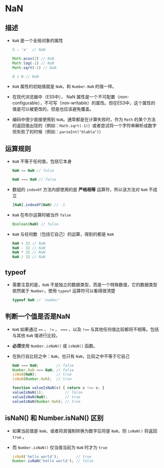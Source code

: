 # NaN

## 描述

*   `NaN` 是一个全局对象的属性

    ```javascript
    5 - 'x'  // NaN

    Math.acos(2) // NaN
    Math.log(-1) // NaN
    Math.sqrt(-1) // NaN

    0 / 0 // NaN
    ```

*   `NaN` 属性的初始值就是 `NaN`，和 `Number.NaN` 的值一样。

*   在现代浏览器中（ES5中）， NaN 属性是一个不可配置（non-configurable），不可写（non-writable）的属性。但在ES3中，这个属性的值是可以被更改的，但是也应该避免覆盖。

*   编码中很少直接使用到 `NaN`。通常都是在计算失败时，作为 `Math` 的某个方法的返回值出现的（例如：`Math.sqrt(-1)`）或者尝试将一个字符串解析成数字但失败了的时候（例如：`parseInt("blabla")`）

## 运算规则

*   `NaN` 不等于任何值，包括它本身

    ```javascript
    NaN == NaN // false

    NaN === NaN // false
    ```

*   数组的 `indexOf` 方法内部使用的是 **严格相等** 运算符，所以该方法对 `NaN` 不成立

    ```javascript
    [NaN].indexOf(NaN) // -1
    ```

*   `NaN` 在布尔运算时被当作 `false`

    ```javascript
    Boolean(NaN) // false
    ```

*   `NaN` 与任何数（包括它自己）的运算，得到的都是 `NaN`

    ```javascript
    NaN + 32 // NaN
    NaN - 32 // NaN
    NaN * 32 // NaN
    NaN / 32 // NaN
    ```

## typeof

*   需要注意的是，`NaN` 不是独立的数据类型，而是一个特殊数值，它的数据类型依然属于 `Number`，使用 `typeof` 运算符可以看得很清楚

    ```javascript
    typeof NaN // 'number'
    ```

## 判断一个值是否是NaN

*   `NaN` 如果通过 `==` 、 `!=` 、 `===` 、以及 `!==` 与其他任何值比较都将不相等。包括与其他 `NaN` 值进行比较。

*   **必须**使用 `Number.isNaN()` 或 `isNaN()` 函数。

*   在执行自比较之中：`NaN`，也只有 `NaN`，比较之中不等于它自己

    ```javascript
    NaN === NaN;        // false
    Number.NaN === NaN; // false
    isNaN(NaN);         // true
    isNaN(Number.NaN);  // true

    function valueIsNaN(v) { return v !== v; }
    valueIsNaN(1);          // false
    valueIsNaN(NaN);        // true
    valueIsNaN(Number.NaN); // true
    ```

## isNaN() 和 Number.isNaN() 区别

*   如果当前值是 `NaN`，或者将其强制转换为数字后将是 `NaN`，则 `isNaN()` 将返回 `true` 。

*   而 `Number.isNaN()` 仅当值当前为 `NaN` 时才为 `true`&#x20;

    ```javascript
    isNaN('hello world');        // true
    Number.isNaN('hello world'); // false
    ```
